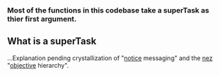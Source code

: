 ### Most of the functions in this codebase take a superTask as thier first argument. 

What is a superTask
-------------------

...Explanation pending crystallization of "[notice](https://github.com/nomilous/notice) messaging" and the [nez](https://github.com/nomilous/nez) "[objective](https://github.com/nomilous/eo) hierarchy".


